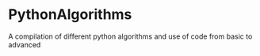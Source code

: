 # PythonAlgorithms
A compilation of different python algorithms and use of code from basic to advanced 
